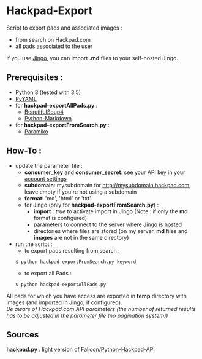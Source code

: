 # Hackpad-Export
Script to export pads and associated images :
- from search on Hackpad.com
- all pads associated to the user  
  
If you use [Jingo](https://github.com/claudioc/jingo), you can import **.md** files to your self-hosted Jingo.  
  
## Prerequisites :
- Python 3 (tested with 3.5)
- [PyYAML](http://pyyaml.org)
- for **hackpad-exportAllPads.py** :
    - [BeautifulSoup4](https://pypi.python.org/pypi/beautifulsoup4)
    - [Python-Markdown](https://pythonhosted.org/Markdown/)
- for **hackpad-exportFromSearch.py** :
    - [Paramiko](http://www.paramiko.org/)
  
## How-To :
* update the parameter file :
    * **consumer_key** and **consumer_secret**: see your API key in your [account settings](https://hackpad.com/ep/account/settings/) 
    * **subdomain**: mysubdomain for http://mysubdomain.hackpad.com, leave empty if you're not using a subdomain
    * **format**: 'md', 'html' or 'txt'
    * for Jingo (only for **hackpad-exportFromSearch.py**) :
        * **import** : _true_ to activate import in Jingo (Note : if only the **md** format is configured)
        * parameters to connect to the server where Jingo is hosted
        * directories where files are stored (on my server, **md** files and **images** are not in the same directory)
* run the script :
    * to export pads resulting from search :  
    ```
    $ python hackpad-exportFromSearch.py keyword
    ```
    * to export all Pads :  
    ```
    $ python hackpad-exportAllPads.py
    ```
All pads for which you have access are exported in **temp** directory with images (and imported in Jingo, if configured).  
_Be aware of Hackpad.com API parameters (the number of returned results has to be adjusted in the parameter file (no pagination system))_

## Sources
**hackpad.py** : light version of [Falicon/Python-Hackpad-API](https://github.com/Falicon/Python-Hackpad-API)
